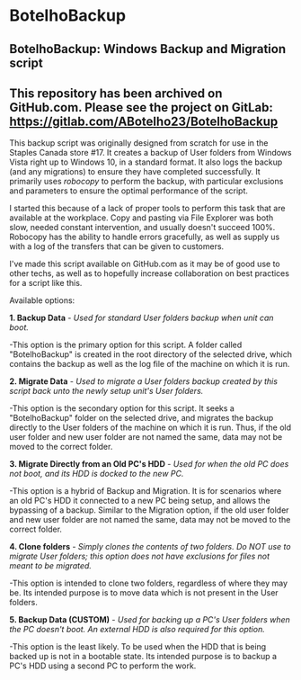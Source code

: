 # BotelhoBackup
## BotelhoBackup: Windows Backup and Migration script

## This repository has been archived on GitHub.com. Please see the project on GitLab: https://gitlab.com/ABotelho23/BotelhoBackup

This backup script was originally designed from scratch for use in the Staples Canada store #17. It creates a backup of User folders from Windows Vista right up to Windows 10, in a standard format. It also logs the backup (and any migrations) to ensure they have completed successfully. It primarily uses *robocopy* to perform the backup, with particular exclusions and parameters to ensure the optimal performance of the script.

I started this because of a lack of proper tools to perform this task that are available at the workplace. Copy and pasting via File Explorer was both slow, needed constant intervention, and usually doesn't succeed 100%. Robocopy has the ability to handle errors gracefully, as well as supply us with a log of the transfers that can be given to customers.

I've made this script available on GitHub.com as it may be of good use to other techs, as well as to hopefully increase collaboration on best practices for a script like this.

Available options:

**1. Backup Data**  - *Used for standard User folders backup when unit can boot.*

-This option is the primary option for this script. A folder called "BotelhoBackup" is created in the root directory of the selected drive, which contains the backup as well as the log file of the machine on which it is run.

**2. Migrate Data** - *Used to migrate a User folders backup created by this script back unto the newly setup unit's User folders.*

-This option is the secondary option for this script. It seeks a "BotelhoBackup" folder on the selected drive, and migrates the backup directly to the User folders of the machine on which it is run. Thus, if the old user folder and new user folder are not named the same, data may not be moved to the correct folder.

**3. Migrate Directly from an Old PC's HDD** - *Used for when the old PC does not boot, and its HDD is docked to the new PC.*

-This option is a hybrid of Backup and Migration. It is for scenarios where an old PC's HDD it connected to a new PC being setup, and allows the bypassing of a backup. Similar to the Migration option, if the old user folder and new user folder are not named the same, data may not be moved to the correct folder.

**4. Clone folders** - *Simply clones the contents of two folders. Do NOT use to migrate User folders; this option does not have exclusions for files not meant to be migrated.*

-This option is intended to clone two folders, regardless of where they may be. Its intended purpose is to move data which is not present in the User folders.

**5. Backup Data (CUSTOM)** - *Used for backing up a PC's User folders when the PC doesn't boot. An external HDD is also required for this option.*

-This option is the least likely. To be used when the HDD that is being backed up is not in a bootable state. Its intended purpose is to backup a PC's HDD using a second PC to perform the work.
